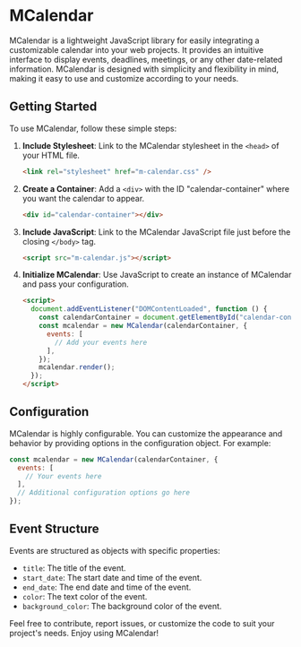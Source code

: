 # MCalendar

MCalendar is a lightweight JavaScript library for easily integrating a customizable calendar into your web projects. It provides an intuitive interface to display events, deadlines, meetings, or any other date-related information. MCalendar is designed with simplicity and flexibility in mind, making it easy to use and customize according to your needs.

## Getting Started

To use MCalendar, follow these simple steps:

1. **Include Stylesheet**: Link to the MCalendar stylesheet in the `<head>` of your HTML file.

   ```html
   <link rel="stylesheet" href="m-calendar.css" />
   ```

2. **Create a Container**: Add a `<div>` with the ID "calendar-container" where you want the calendar to appear.

   ```html
   <div id="calendar-container"></div>
   ```

3. **Include JavaScript**: Link to the MCalendar JavaScript file just before the closing `</body>` tag.

   ```html
   <script src="m-calendar.js"></script>
   ```

4. **Initialize MCalendar**: Use JavaScript to create an instance of MCalendar and pass your configuration.

   ```html
   <script>
     document.addEventListener("DOMContentLoaded", function () {
       const calendarContainer = document.getElementById("calendar-container");
       const mcalendar = new MCalendar(calendarContainer, {
         events: [
           // Add your events here
         ],
       });
       mcalendar.render();
     });
   </script>
   ```

## Configuration

MCalendar is highly configurable. You can customize the appearance and behavior by providing options in the configuration object. For example:

```javascript
const mcalendar = new MCalendar(calendarContainer, {
  events: [
    // Your events here
  ],
  // Additional configuration options go here
});
```

## Event Structure

Events are structured as objects with specific properties:

- `title`: The title of the event.
- `start_date`: The start date and time of the event.
- `end_date`: The end date and time of the event.
- `color`: The text color of the event.
- `background_color`: The background color of the event.

Feel free to contribute, report issues, or customize the code to suit your project's needs. Enjoy using MCalendar!
